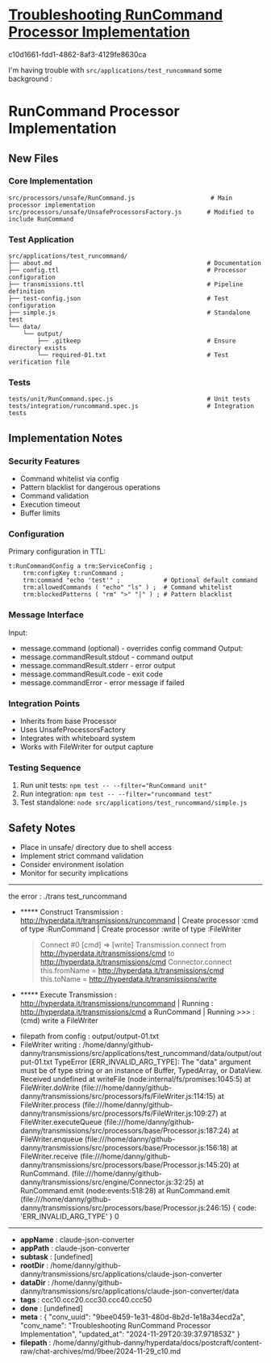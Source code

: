 # [Troubleshooting RunCommand Processor Implementation](https://claude.ai/chat/9bee0459-1e31-480d-8b2d-1e18a34ecd2a)

c10d1661-fdd1-4862-8af3-4129fe8630ca

I'm having trouble with `src/applications/test_runcommand` some background :

# RunCommand Processor Implementation
## New Files
### Core Implementation
```
src/processors/unsafe/RunCommand.js                     # Main processor implementation
src/processors/unsafe/UnsafeProcessorsFactory.js       # Modified to include RunCommand
```
### Test Application
```
src/applications/test_runcommand/
├── about.md                                           # Documentation
├── config.ttl                                         # Processor configuration  
├── transmissions.ttl                                  # Pipeline definition
├── test-config.json                                   # Test configuration
├── simple.js                                          # Standalone test
└── data/
    └── output/
        ├── .gitkeep                                   # Ensure directory exists
        └── required-01.txt                            # Test verification file
```
### Tests
```
tests/unit/RunCommand.spec.js                          # Unit tests
tests/integration/runcommand.spec.js                   # Integration tests
```
## Implementation Notes
### Security Features
- Command whitelist via config
- Pattern blacklist for dangerous operations
- Command validation
- Execution timeout
- Buffer limits
### Configuration
Primary configuration in TTL:
```turtle
t:RunCommandConfig a trm:ServiceConfig ;
    trm:configKey t:runCommand ;
    trm:command "echo 'test'" ;            # Optional default command
    trm:allowedCommands ( "echo" "ls" ) ;  # Command whitelist
    trm:blockedPatterns ( "rm" ">" "|" ) ; # Pattern blacklist
```
### Message Interface
Input:
- message.command (optional) - overrides config command
Output:
- message.commandResult.stdout - command output
- message.commandResult.stderr - error output
- message.commandResult.code - exit code
- message.commandError - error message if failed
### Integration Points
- Inherits from base Processor
- Uses UnsafeProcessorsFactory
- Integrates with whiteboard system
- Works with FileWriter for output capture
### Testing Sequence
1. Run unit tests: `npm test -- --filter="RunCommand unit"`
2. Run integration: `npm test -- --filter="runcommand test"`
3. Test standalone: `node src/applications/test_runcommand/simple.js`
## Safety Notes
- Place in unsafe/ directory due to shell access
- Implement strict command validation
- Consider environment isolation
- Monitor for security implications

---
the error :
./trans test_runcommand
+ ***** Construct Transmission :  <http://hyperdata.it/transmissions/runcommand>
| Create processor :cmd of type :RunCommand
| Create processor :write of type :FileWriter
  > Connect #0 [cmd] => [write]
Transmission.connect from http://hyperdata.it/transmissions/cmd to http://hyperdata.it/transmissions/cmd
Connector.connect this.fromName = http://hyperdata.it/transmissions/cmd this.toName =  http://hyperdata.it/transmissions/write
+ ***** Execute Transmission :  <http://hyperdata.it/transmissions/runcommand>
| Running : http://hyperdata.it/transmissions/cmd a RunCommand
| Running >>> :  (cmd) write a FileWriter
 - filepath from config : output/output-01.txt
 - FileWriter writing : /home/danny/github-danny/transmissions/src/applications/test_runcommand/data/output/output-01.txt
TypeError [ERR_INVALID_ARG_TYPE]: The "data" argument must be of type string or an instance of Buffer, TypedArray, or DataView. Received undefined
    at writeFile (node:internal/fs/promises:1045:5)
    at FileWriter.doWrite (file:///home/danny/github-danny/transmissions/src/processors/fs/FileWriter.js:114:15)
    at FileWriter.process (file:///home/danny/github-danny/transmissions/src/processors/fs/FileWriter.js:109:27)
    at FileWriter.executeQueue (file:///home/danny/github-danny/transmissions/src/processors/base/Processor.js:187:24)
    at FileWriter.enqueue (file:///home/danny/github-danny/transmissions/src/processors/base/Processor.js:156:18)
    at FileWriter.receive (file:///home/danny/github-danny/transmissions/src/processors/base/Processor.js:145:20)
    at RunCommand.<anonymous> (file:///home/danny/github-danny/transmissions/src/engine/Connector.js:32:25)
    at RunCommand.emit (node:events:518:28)
    at RunCommand.emit (file:///home/danny/github-danny/transmissions/src/processors/base/Processor.js:246:15) {
  code: 'ERR_INVALID_ARG_TYPE'
}
0

---

* **appName** : claude-json-converter
* **appPath** : claude-json-converter
* **subtask** : [undefined]
* **rootDir** : /home/danny/github-danny/transmissions/src/applications/claude-json-converter
* **dataDir** : /home/danny/github-danny/transmissions/src/applications/claude-json-converter/data
* **tags** : ccc10.ccc20.ccc30.ccc40.ccc50
* **done** : [undefined]
* **meta** : {
  "conv_uuid": "9bee0459-1e31-480d-8b2d-1e18a34ecd2a",
  "conv_name": "Troubleshooting RunCommand Processor Implementation",
  "updated_at": "2024-11-29T20:39:37.971853Z"
}
* **filepath** : /home/danny/github-danny/hyperdata/docs/postcraft/content-raw/chat-archives/md/9bee/2024-11-29_c10.md